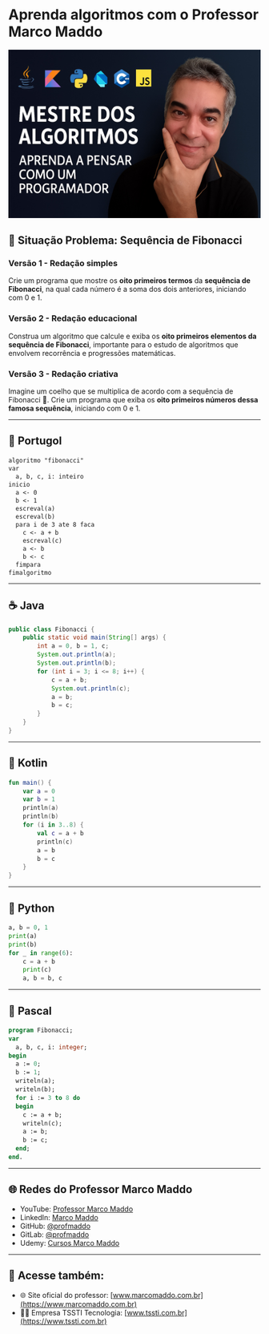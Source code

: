 # Aprenda algoritmos com o Professor Marco Maddo
![Mestre dos Algoritmos](https://raw.githubusercontent.com/profmaddo/algoritmos-resolvidos-java-kotlin-python-pascal/main/images/mestre-dos-algoritmos-02.jpeg)
## 🧠 Situação Problema: Sequência de Fibonacci

### Versão 1 - Redação simples
Crie um programa que mostre os **oito primeiros termos** da **sequência de Fibonacci**, na qual cada número é a soma dos dois anteriores, iniciando com 0 e 1.

### Versão 2 - Redação educacional
Construa um algoritmo que calcule e exiba os **oito primeiros elementos da sequência de Fibonacci**, importante para o estudo de algoritmos que envolvem recorrência e progressões matemáticas.

### Versão 3 - Redação criativa
Imagine um coelho que se multiplica de acordo com a sequência de Fibonacci 🐇. Crie um programa que exiba os **oito primeiros números dessa famosa sequência**, iniciando com 0 e 1.

---

## 💬 Portugol

```portugol
algoritmo "fibonacci"
var
  a, b, c, i: inteiro
inicio
  a <- 0
  b <- 1
  escreval(a)
  escreval(b)
  para i de 3 ate 8 faca
    c <- a + b
    escreval(c)
    a <- b
    b <- c
  fimpara
fimalgoritmo
```

---

## ☕ Java

```java
public class Fibonacci {
    public static void main(String[] args) {
        int a = 0, b = 1, c;
        System.out.println(a);
        System.out.println(b);
        for (int i = 3; i <= 8; i++) {
            c = a + b;
            System.out.println(c);
            a = b;
            b = c;
        }
    }
}
```

---

## 💙 Kotlin

```kotlin
fun main() {
    var a = 0
    var b = 1
    println(a)
    println(b)
    for (i in 3..8) {
        val c = a + b
        println(c)
        a = b
        b = c
    }
}
```

---

## 🐍 Python

```python
a, b = 0, 1
print(a)
print(b)
for _ in range(6):
    c = a + b
    print(c)
    a, b = b, c
```

---

## 🧙 Pascal

```pascal
program Fibonacci;
var
  a, b, c, i: integer;
begin
  a := 0;
  b := 1;
  writeln(a);
  writeln(b);
  for i := 3 to 8 do
  begin
    c := a + b;
    writeln(c);
    a := b;
    b := c;
  end;
end.
```

---

## 🌐 Redes do Professor Marco Maddo

- YouTube: [Professor Marco Maddo](https://www.youtube.com/@ProfessorMarcoMaddo)
- LinkedIn: [Marco Maddo](https://www.linkedin.com/in/marcomaddo/)
- GitHub: [@profmaddo](https://github.com/profmaddo)
- GitLab: [@profmaddo](https://gitlab.com/profmaddo)
- Udemy: [Cursos Marco Maddo](https://www.udemy.com/user/marcomaddo/)

---

## 🚀 Acesse também:

- 🌐 Site oficial do professor: [www.marcomaddo.com.br](https://www.marcomaddo.com.br)
- 🧑‍💼 Empresa TSSTI Tecnologia: [www.tssti.com.br](https://www.tssti.com.br)
